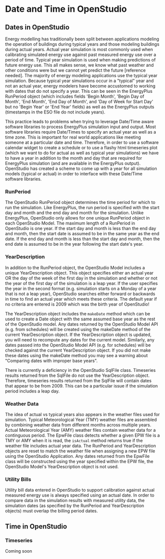 <h1>Date and Time in OpenStudio</h1>

## Dates in OpenStudio 

Energy modelling has traditionally been split between applications modeling the operation of buildings during typical years and those modeling buildings during actual years.  Actual year simulation is most commonly used when calibrating simulated energy use against past measured energy use over a period of time.  Typical year simulation is used when making predictions of future energy use.  This all makes sense, we know what past weather and other conditions were but we cannot yet predict the future [reference needed].  The majority of energy modeling applications use the typical year simulation. Because typical year simulations occur in a "typical" year and not an actual year, energy modelers have become accustomed to working with dates that do not specify a year.  This can be seen in the EnergyPlus RunPeriod object (which includes fields 'Begin Month', 'Begin Day of Month', 'End Month', 'End Day of Month', and 'Day of Week for Start Day' but no 'Begin Year' or 'End Year' fields) as well as the EnergyPlus outputs (timestamps in the ESO file do not include years).

This practice leads to problems when trying to leverage Date/Time aware software libraries to process EnergyPlus simulation input and output.  Most software libraries require Date/Times to specify an actual year as well as a time zone.  This is important for real world applications like meeting someone at a particular date and time.  Therefore, in order to use a software calendar widget to create a schedule or to use a flashy html timeseries plot (which we want to do for actual as well as typical year simulations) we have to have a year in addition to the month and day that are required for EnergyPlus simulation (and are available in the EnergyPlus output). OpenStudio has created a scheme to come up with a year for all simulation models (typical or actual) in order to interface with these Date/Time software libraries.

### RunPeriod

The OpenStudio RunPeriod object determines the time period for which to run the simulation.  Like EnergyPlus, the run period is specified with the start day and month and the end day and month for the simulation.  Unlike EnergyPlus, OpenStudio only allows for one unique RunPeriod object in each OpenStudio Model.  The maximum length of a RunPeriod in OpenStudio is one year.  If the start day and month is less than the end day and month, then the start date is assumed to be in the same year as the end date.  If the end day and month is less than the start day and month, then the end date is assumed to be in the year following the start date's year.

### YearDescription

In addition to the RunPeriod object, the OpenStudio Model includes a unique YearDescription object.  This object specifies either an actual year OR the day of the week of the first day in the simulation and whether or not the year of the first day of the simulation is a leap year.  If the user specifies the year in the second format (e.g. simulation starts on a Monday of a year that is not a leap year), OpenStudio searches either forward or backwards in time to find an actual year which meets these criteria.  The default year if no criteria are entered is 2009 which was the birth year of OpenStudio!

<!--- There is a bug, #1895, in OpenStudio here, openstudio::YearDescription uses Jan 1 where we really want to specify the day of week of the day the simulation starts --->

The YearDescription object includes the `makeDate` method which can be used to create a Date object with the same assumed base year as the rest of the OpenStudio model. Any dates returned by the OpenStudio Model API (e.g. from schedules) will be created using the makeDate method of the current YearDescription object.  If the YearDescription object is updated, you will need to recompute any dates for the current model.  Similarly, any dates passed into the OpenStudio Model API (e.g. for schedules) will be checked against the current YearDescription object.  If you did not make these dates using the makeDate method you may see a warning about "Comparing dates with improper base years".

There is currently a deficiency in the OpenStudio SqlFile class.  Timeseries results returned from the SqlFile do not use the YearDescription object.  Therefore, timeseries results returned from the SqlFile will contain dates that appear to be from 2009.  This can be a particular issue if the simulation period includes a leap day. <!--- Issue #817 --->

### Weather Data

The idea of actual vs typical years also appears in the weather files used for simulation.  Typical Meteorological Year (TMY) weather files are assembled by combining weather data from different months across multiple years.  Actual  Meteorological Year (AMY) weather files contain weather data for a continguous period.  The EpwFile class detects whether a given EPW file is a TMY or AMY when it is read, the `isActual` method returns true if the weather file includes actual year data.  The RunPeriod and YearDescription objects are reset to match the weather file when assigning a new EPW file using the OpenStudio Application.  Any dates returned from the EpwFile class will be constructed using the year specified within the EPW file, the OpenStudio Model's YearDescription object is not used.

### Utility Bills

Utility bill data entered in OpenStudio to support calibration against actual measured energy use is always specified using an actual date.  In order to compare data in the simulation results with measured utility data, the simulation dates (as specified by the RunPeriod and YearDescription objects) must overlap the billing period dates.

## Time in OpenStudio

### Timeseries

Coming soon

